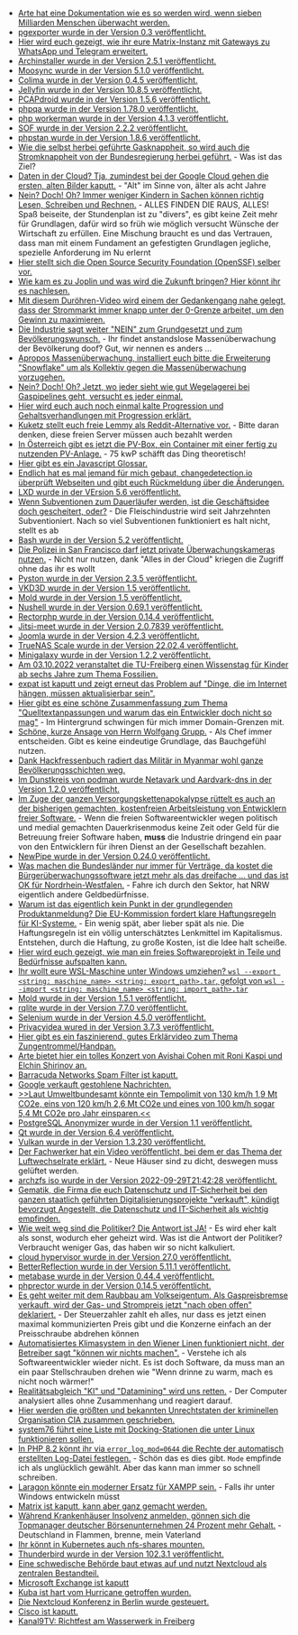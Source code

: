 * [Arte hat eine Dokumentation wie es so werden wird, wenn sieben Milliarden Menschen überwacht werden.](https://www.youtube.com/watch?v=Os9Nfim4KAI)
* [pgexporter wurde in der Version 0.3 veröffentlicht.](https://www.postgresql.org/about/news/pgexporter-03-2513/)
* [Hier wird euch gezeigt, wie ihr eure Matrix-Instanz mit Gateways zu WhatsApp und Telegram erweitert.](https://goneuland.de/matrix-gateways-zu-anderen-diensten-wie-whatsapp-telegram-bereitstellen/)
* [Archinstaller wurde in der Version 2.5.1 veröffentlicht.](https://github.com/archlinux/archinstall/releases/tag/v2.5.1)
* [Moosync wurde in der Version 5.1.0 veröffentlicht.](https://github.com/Moosync/Moosync/releases/tag/v5.1.0)
* [Colima wurde in der Version 0.4.5 veröffentlicht.](https://github.com/abiosoft/colima/releases/tag/v0.4.5)
* [Jellyfin wurde in der Version 10.8.5 veröffentlicht.](https://github.com/jellyfin/jellyfin/releases/tag/v10.8.5)
* [PCAPdroid wurde in der Version 1.5.6 veröffentlicht.](https://github.com/emanuele-f/PCAPdroid/releases/tag/v1.5.6)
* [phpqa wurde in der Version 1.78.0 veröffentlicht.](https://github.com/jakzal/phpqa/releases/tag/v1.78.0)
* [php workerman wurde in der Version 4.1.3 veröffentlicht.](https://github.com/walkor/workerman/releases/tag/v4.1.3)
* [SOF wurde in der Version 2.2.2 veröffentlicht.](https://github.com/thesofproject/sof/releases/tag/v2.2.2)
* [phpstan wurde in der Version 1.8.6 veröffentlicht.](https://github.com/phpstan/phpstan/releases/tag/1.8.6)
* [Wie die selbst herbei geführte Gasknappheit, so wird auch die Stromknappheit von der Bundesregierung herbei geführt.](https://blog.fefe.de/?ts=9dcf9610) - Was ist das Ziel?
* [Daten in der Cloud? Tja, zumindest bei der Google Cloud gehen die ersten, alten Bilder kaputt.](https://blog.fefe.de/?ts=9dcf946b) - "Alt" im Sinne von, älter als acht Jahre
* [Nein? Doch! Oh? Immer weniger Kindern in Sachen können richtig Lesen, Schreiben und Rechnen.](https://www.bildung.sachsen.de/blog/index.php/2022/09/26/lesen-schreiben-und-rechnen-so-wichtig-wie-nie/) - ALLES FINDEN DIE RAUS, ALLES! Spaß beiseite, der Stundenplan ist zu "divers", es gibt keine Zeit mehr für Grundlagen, dafür wird so früh wie möglich versucht Wünsche der Wirtschaft zu erfüllen. Eine Mischung braucht es und das Vertrauen, dass man mit einem Fundament an gefestigten Grundlagen jegliche, spezielle Anforderung im Nu erlernt
* [Hier stellt sich die Open Source Security Foundation (OpenSSF) selber vor.](https://opensource.com/article/22/9/openssf-open-source-software-security)
* [Wie kam es zu Joplin und was wird die Zukunft bringen? Hier könnt ihr es nachlesen.](https://opensource.com/article/22/9/joplin-interview)
* [Mit diesem Duröhren-Video wird einem der Gedankengang nahe gelegt, dass der Strommarkt immer knapp unter der 0-Grenze arbeitet, um den Gewinn zu maximieren.](https://www.youtube.com/watch?v=6VC_6mG0-9U)
* [Die Industrie sagt weiter "NEIN" zum Grundgesetzt und zum Bevölkerungswunsch.](https://netzpolitik.org/2022/quick-freeze-und-login-falle-was-kommt-nach-der-vorratsdatenspeicherung/) - Ihr findet anstandslose Massenüberwachung der Bevölkerung doof? Gut, wir nennen es anders ...
* [Apropos Massenüberwachung, installiert euch bitte die Erweiterung "Snowflake" um als Kollektiv gegen die Massenüberwachung vorzugehen.](https://netzpolitik.org/2022/zensurumgehung-mit-einem-klick-unzensiertes-netz-und-anonymitaet-spenden/)
* [Nein? Doch! Oh? Jetzt, wo jeder sieht wie gut Wegelagerei bei Gaspipelines geht, versucht es jeder einmal.](https://blog.fefe.de/?ts=9dcc4e6d)
* [Hier wird euch auch noch einmal kalte Progression und Gehaltsverhandlungen mit Progression erklärt.](https://www.youtube.com/watch?v=94lWkmKTTOw)
* [Kuketz stellt euch freie Lemmy als Reddit-Alternative vor.](https://www.kuketz-blog.de/lemmy-diskussionen-ueber-it-sicherheit-und-datenschutz-im-fediverse/) - Bitte daran denken, diese freien Server müssen auch bezahlt werden
* [In Österreich gibt es jetzt die PV-Box, ein Container mit einer fertig zu nutzenden PV-Anlage.](https://www.sonnenseite.com/de/energie/ein-pv-kraftwerk-aus-dem-container/) - 75 kwP schäfft das Ding theoretisch!
* [Hier gibt es ein Javascript Glossar.](https://opensource.com/article/22/9/javascript-glossary)
* [Endlich hat es mal jemand für mich gebaut, changedetection.io überprüft Webseiten und gibt euch Rückmeldung über die Änderungen.](https://opensource.com/article/22/9/changedetection-io-open-source-website-changes)
* [LXD wurde in der VErsion 5.6 veröffentlicht.](https://lwn.net/Articles/909604/)
* [Wenn Subventionen zum Dauerläufer werden, ist die Geschäftsidee doch gescheitert, oder?](https://netzfrauen.org/2022/09/27/bigmeat/) - Die Fleischindustrie wird seit Jahrzehnten Subventioniert. Nach so viel Subventionen funktioniert es halt nicht, stellt es ab
* [Bash wurde in der Version 5.2 veröffentlicht.](https://lwn.net/Articles/909596/)
* [Die Polizei in San Francisco darf jetzt private Überwachungskameras nutzen.](https://netzpolitik.org/2022/san-francisco-polizei-erhaelt-zugriff-auf-private-ueberwachungskameras/) - Nicht nur nutzen, dank "Alles in der Cloud" kriegen die Zugriff ohne das ihr es wollt
* [Pyston wurde in der Version 2.3.5 veröffentlicht.](https://www.phoronix.com/news/Pyston-2.3.5-Released)
* [VKD3D wurde in der Version 1.5 veröffentlicht.](https://www.phoronix.com/news/VKD3D-1.5-Released)
* [Mold wurde in der Version 1.5 veröffentlicht.](https://www.phoronix.com/news/Mold-1.5-Linker-Released)
* [Nushell wurde in der Version 0.69.1 veröffentlicht.](https://github.com/nushell/nushell/releases/tag/0.69.1)
* [Rectorphp wurde in der Version 0.14.4 veröffentlicht.](https://github.com/rectorphp/rector/releases/tag/0.14.4)
* [Jitsi-meet wurde in der Version 2.0.7839 veröffentlicht.](https://github.com/jitsi/jitsi-meet/releases/tag/stable/jitsi-meet_7830)
* [Joomla wurde in der Version 4.2.3 veröffentlicht.](https://github.com/joomla/joomla-cms/releases/tag/4.2.3)
* [TrueNAS Scale wurde in der Version 22.02.4 veröffentlicht.](https://github.com/truenas/documentation/releases/tag/TS22.02.4)
* [Minigalaxy wurde in der Version 1.2.2 veröffentlicht.](https://github.com/sharkwouter/minigalaxy/releases/tag/1.2.2)
* [Am 03.10.2022 veranstaltet die TU-Freiberg einen Wissenstag für Kinder ab sechs Jahre zum Thema Fossilien.](https://tu-freiberg.de/veranstaltungen/2022-10-03/fossilien-erforschen-beim-tueroeffner-tag-der-sendung-mit-der-maus)
* [expat ist kaputt und zeigt erneut das Problem auf "Dinge, die im Internet hängen, müssen aktualisierbar sein".](https://blog.fefe.de/?ts=9dcd3dfc)
* [Hier gibt es eine schöne Zusammenfassung zum Thema "Quelltextanpassungen und warum das ein Entwickler doch nicht so mag"](https://matthiasnoback.nl/2022/09/good-design-means-easy-to-change/) - Im Hintergrund schwingen für mich immer Domain-Grenzen mit.
* [Schöne, kurze Ansage von Herrn Wolfgang Grupp.](https://www.youtube.com/watch?v=Zse8caxU_gw) - Als Chef immer entscheiden. Gibt es keine eindeutige Grundlage, das Bauchgefühl nutzen.
* [Dank Hackfressenbuch radiert das Militär in Myanmar wohl ganze Bevölkerungsschichten weg.](https://netzpolitik.org/2022/graeueltaten-gegen-rohingya-amnesty-international-fordert-entschaedigung-von-meta/)
* [Im Dunstkreis von podman wurde Netavark und Aardvark-dns in der Version 1.2.0 veröffentlicht.](https://utcc.utoronto.ca/~cks/space/blog/linux/LibvirtMySetup2022)
* [Im Zuge der ganzen Versorgungskettenapokalypse rüttelt es auch an der bisherigen gemachten, kostenfreien Arbeitsleistung von Entwicklern freier Software.](https://blog.hansenpartnership.com/paying-maintainers-isnt-a-magic-bullet/) - Wenn die freien Softwareentwickler wegen politisch und medial gemachten Dauerkrisenmodus keine Zeit oder Geld für die Betreuung freier Software haben, **muss** die Industrie dringend ein paar von den Entwicklern für ihren Dienst an der Gesellschaft bezahlen.
* [NewPipe wurde in der Version 0.24.0 veröffentlicht.](https://newpipe.net/blog/pinned/release/newpipe-0.24.0/)
* [Was machen die Bundesländer nur immer für Verträge, da kostet die Bürgerüberwachungssoftware jetzt mehr als das dreifache ... und das ist OK für Nordrhein-Westfalen.](https://netzpolitik.org/2022/nordrhein-westfalen-palantir-software-kostet-fast-drei-mal-mehr-als-geplant/) - Fahre ich durch den Sektor, hat NRW eigentlich andere Geldbedürfnisse.
* [Warum ist das eigentlich kein Punkt in der grundlegenden Produktanmeldung? Die EU-Kommission fordert klare Haftungsregeln für KI-Systeme.](https://netzpolitik.org/2022/produkthaftung-eu-kommission-will-klare-haftungsregeln-fuer-ki-systeme/) - Ein wenig spät, aber lieber spät als nie. Die Haftungsregeln ist ein völlig unterschätztes Lenkmittel im Kapitalismus. Entstehen, durch die Haftung, zu große Kosten, ist die Idee halt scheiße.
* [Hier wird euch gezeigt, wie man ein freies Softwareprojekt in Teile und Bedürfnisse aufspalten kann.](https://opensource.com/article/22/9/build-open-source-project)
* [Ihr wollt eure WSL-Maschine unter Windows umziehen? `wsl --export <string: maschine_name> <string: export_path>.tar`, gefolgt von `wsl --import <string: maschine_name> <string: import_path>.tar`](http://woshub.com/move-wsl-another-drive-windows/)
* [Mold wurde in der Version 1.5.1 veröffentlicht.](https://github.com/rui314/mold/releases/tag/v1.5.1)
* [rqlite wurde in der Version 7.7.0 veröffentlicht.](https://github.com/rqlite/rqlite/releases/tag/v7.7.0)
* [Selenium wurde in der Version 4.5.0 veröffentlicht.](https://github.com/SeleniumHQ/selenium/releases/tag/selenium-4.5.0)
* [Privacyidea wured in der Version 3.7.3 veröffentlicht.](https://github.com/privacyidea/privacyidea/releases/tag/v3.7.3)
* [Hier gibt es ein faszinierend, gutes Erklärvideo zum Thema Zungentrommel/Handpan.](https://www.youtube.com/watch?v=TG_8dXgfCoc)
* [Arte bietet hier ein tolles Konzert von Avishai Cohen mit Roni Kaspi und Elchin Shirinov an.](https://www.youtube.com/watch?v=yZoyzswfMnY)
* [Barracuda Networks Spam Filter ist kaputt.](https://www.borncity.com/blog/2022/09/29/barracuda-networks-spam-filter-virenprfung-blockt-mails-29-september-2022/)
* [Google verkauft gestohlene Nachrichten.](https://netzpolitik.org/2022/leistungsschutzrecht-deutsche-verlage-scheitern-an-google/)
* [>>Laut Umweltbundesamt könnte ein Tempolimit von 130 km/h 1,9 Mt CO2e, eins von 120 km/h 2,6 Mt CO2e und eines von 100 km/h sogar 5,4 Mt CO2e pro Jahr einsparen.<<](https://www.sonnenseite.com/de/mobilitaet/alle-fuers-tempolimit-start-der-netzwerkkampagne/)
* [PostgreSQL Anonymizer wurde in der Version 1.1 veröffentlicht.](https://www.postgresql.org/about/news/postgresql-anonymizer-11-privacy-by-default-for-postgres-2253/)
* [Qt wurde in der Version 6.4 veröffentlicht.](https://www.phoronix.com/news/Qt-6.4-Released)
* [Vulkan wurde in der Version 1.3.230 veröffentlicht.](https://www.phoronix.com/news/Vulkan-1.3.230-Released)
* [Der Fachwerker hat ein Video veröffentlicht, bei dem er das Thema der Luftwechselrate erklärt.](https://www.youtube.com/watch?v=DmAXxCb_9rc) - Neue Häuser sind zu dicht, deswegen muss gelüftet werden.
* [archzfs iso wurde in der Version 2022-09-29T21:42:28 veröffentlicht.](https://archzfs.leibelt.de/)
* [Gematik, die Firma die euch Datenschutz und IT-Sicherheit bei den ganzen staatlich geführten Digitalisierungsprojekte "verkauft", kündigt bevorzugt Angestellt, die Datenschutz und IT-Sicherheit als wichtig empfinden.](https://blog.fefe.de/?ts=9dc8c8cf)
* [Wie weit weg sind die Politiker? Die Antwort ist JA!](https://blog.fefe.de/?ts=9dc8c0c5) - Es wird eher kalt als sonst, wodurch eher geheizt wird. Was ist die Antwort der Politiker? Verbraucht weniger Gas, das haben wir so nicht kalkuliert.
* [cloud hypervisor wurde in der Version 27.0 veröffentlicht.](https://github.com/cloud-hypervisor/cloud-hypervisor/releases/tag/v27.0)
* [BetterReflection wurde in der Version 5.11.1 veröffentlicht.](https://github.com/Roave/BetterReflection/releases/tag/5.11.1)
* [metabase wurde in der Version 0.44.4 veröffentlicht.](https://github.com/metabase/metabase/releases/tag/v0.44.4)
* [phprector wurde in der Version 0.14.5 veröffentlicht.](https://github.com/rectorphp/rector/releases/tag/0.14.5)
* [Es geht weiter mit dem Raubbau am Volkseigentum. Als Gaspreisbremse verkauft, wird der Gas- und Strompreis jetzt "nach oben offen" deklariert.](https://www.sonnenseite.com/de/politik/gaspreisbremse-kommt/) - Der Steuerzahler zahlt eh alles, nur dass es jetzt einen maximal kommunizierten Preis gibt und die Konzerne einfach an der Preisschraube abdrehen können
* [Automatisiertes Klimasystem in den Wiener Linen funktioniert nicht, der Betreiber sagt "können wir nichts machen".](https://blog.fefe.de/?ts=9dc80266) - Verstehe ich als Softwareentwickler wieder nicht. Es ist doch Software, da muss man an ein paar Stellschrauben drehen wie "Wenn drinne zu warm, mach es nicht noch wärmer!"
* [Realitätsabgleich "KI" und "Datamining" wird uns retten.](https://blog.fefe.de/?ts=9dc80293) - Der Computer analysiert alles ohne Zusammenhang und reagiert darauf.
* [Hier werden die größten und bekannten Unrechtstaten der kriminellen Organisation CIA zusammen geschrieben.](https://edwardsnowden.substack.com/p/americas-open-wound)
* [system76 führt eine Liste mit Docking-Stationen die unter Linux funktionieren sollen.](https://support.system76.com/articles/docking-station/)
* [In PHP 8.2 könnt ihr via `error_log_mod=0644` die Rechte der automatisch erstellten Log-Datei festlegen.](https://php.watch/versions/8.2/error_log_mode) - Schön das es dies gibt. `Mode` empfinde ich als unglücklich gewählt. Aber das kann man immer so schnell schreiben.
* [Laragon könnte ein moderner Ersatz für XAMPP sein.](https://php.watch/articles/laragon-windows-php) - Falls ihr unter Windows entwickeln müsst
* [Matrix ist kaputt, kann aber ganz gemacht werden.](https://www.bleepingcomputer.com/news/security/matrix-install-security-update-to-fix-end-to-end-encryption-flaws/)
* [Während Krankenhäuser Insolvenz anmelden, gönnen sich die Topmanager deutscher Börsenunternehmen 24 Prozent mehr Gehalt.](https://tuxproject.de/blog/2022/09/liegengebliebenes-vom-29-september-2022/) - Deutschland in Flammen, brenne, mein Vaterland
* [Ihr könnt in Kubernetes auch nfs-shares mounten.](https://www.shellhacks.com/mount-nfs-in-kubernetes-pod/)
* [Thunderbird wurde in der Version 102.3.1 veröffentlicht.](https://www.borncity.com/blog/2022/09/29/thunderbird-102-3-1-freigegeben/)
* [Eine schwedische Behörde baut etwas auf und nutzt Nextcloud als zentralen Bestandteil.](https://nextcloud.com/blog/swedish-national-board-of-housing-chooses-nextcloud/)
* [Microsoft Exchange ist kaputt](https://www.borncity.com/blog/2022/09/30/microsofts-empfehlungen-fr-die-exchange-server-0-day-schwachstelle-zdi-can-18333/)
* [Kuba ist hart vom Hurricane getroffen wurden.](https://blog.fefe.de/?ts=9dc93ff6)
* [Die Nextcloud Konferenz in Berlin wurde gesteuert.](https://nextcloud.com/blog/nextcloud-ceo-kicks-off-nextcloud-conference-with-keynote-speech/)
* [Cisco ist kaputt.](https://www.borncity.com/blog/2022/10/01/gravierende-schwachstellen-in-cisco-netzwerk-hardware-sept-2022/)
* [Kanal9TV: Richtfest am Wasserwerk in Freiberg](https://www.youtube.com/watch?v=UIewOxmadlA)

